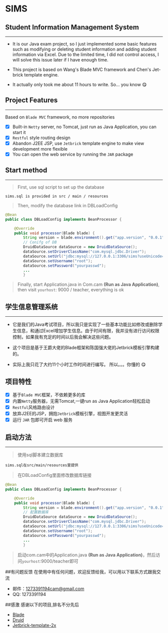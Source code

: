 ﻿# SIMS
## Student Information Management System

***

* It is our Java exam project, so I just implemented some basic features such as modifying or deleting student information and adding student information via Excel. Due to the limited time, I did not control access, I will solve this issue later if I have enough time.

* This project is based on Wang's Blade MVC framework and Chen's Jet-brick template engine.

* It actually only took me about 11 hours to write. So... you know 😋

## Project Features
***
Based on `Blade MVC` framework, no more repositories
* [x] Built-in `Netty` server, no Tomcat, just run as Java Application, you can start it
* [x] `Restful` style routing design
* [x] Abandon J2EE JSP, use `Jetbrick` template engine to make view development more flexible
* [x] You can open the web service by running the `JAR` package

## Start method
***
>First, use sql script to set up the database
```
sims.sql is provided in src / main / resources
```
>Then, modify the database link in DBLoadConfig
```java 
@Bean
public class DBLoadConfig implements BeanProcessor {

	@Override
	public void processor(Blade blade) {
		String version = blade.environment().get("app.version", "0.0.1");
		// Conifg of DB
		DruidDataSource dataSource = new DruidDataSource();
		dataSource.setDriverClassName("com.mysql.jdbc.Driver");
		dataSource.setUrl("jdbc:mysql://127.0.0.1:3306/sims?useUnicode=true&characterEncoding=utf-8");
		dataSource.setUsername("root");
		dataSource.setPassword("yourpasswd");
		...
		}
```
> Finally, start Application.java in Com.cam <b>(Run as Java Application)</b>, then visit `yourhost`: 9000 / teacher, everything is ok



## 学生信息管理系统
***
* 它是我们的Java考试项目，所以我只是实现了一些基本功能比如修改或删除学生信息，和通过Excel增加学生信息。由于时间有限，我并没有进行访问权限控制，如果我有充足的时间以后我会解决这些问题。

* 这个项目是基于王爵大佬的Blade框架和陈国强大佬的Jetbrick模板引擎构建的。 

* 实际上我只花了大约11个小时工作时间进行编写。 所以。。。你懂的  😋

## 项目特性

* [x] 基于`Blade MVC`框架，不依赖更多的库
* [x] 内置`Netty`服务器，无需Tomcat,一键run as Java Application轻松启动
* [x] `Restful`风格路由设计
* [x] 放弃J2EE的JSP，拥抱`Jetbrick`模板引擎，视图开发更灵活
* [x] 运行 `JAR` 包即可开启 web 服务

## 启动方法
***
>使用sql脚本建立数据库
```
sims.sql在src/main/resources里提供
```
>在DBLoadConfig里面修改数据库链接
```java 
@Bean
public class DBLoadConfig implements BeanProcessor {

	@Override
	public void processor(Blade blade) {
		String version = blade.environment().get("app.version", "0.0.1");
		// 配置数据库
		DruidDataSource dataSource = new DruidDataSource();
		dataSource.setDriverClassName("com.mysql.jdbc.Driver");
		dataSource.setUrl("jdbc:mysql://127.0.0.1:3306/sims?useUnicode=true&characterEncoding=utf-8");
		dataSource.setUsername("root");
		dataSource.setPassword("yourpasswd");
		...
		}
```

> 启动com.cam中的Application.java <b>(Run as Java Application)</b>，然后访问`yourhost`:9000/teacher即可

##有问题反馈
在使用中有任何问题，欢迎反馈给我，可以用以下联系方式跟我交流

* 邮件：1273391194cam@gmail.com
* QQ: 1273391194

##感激
感谢以下的项目,排名不分先后

* [Blade](https://github.com/biezhi/blade) 
* [Druid](https://github.com/alibaba/druid) 
* [Jetbrick-template-2x](https://github.com/subchen/jetbrick-template-2x) 
